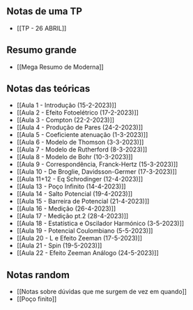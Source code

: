 ## Notas de uma TP
- [[TP - 26 ABRIL]]

## Resumo grande
- [[Mega Resumo de Moderna]]

## Notas das teóricas
- [[Aula 1 - Introdução (15-2-2023)]]
- [[Aula 2 - Efeito Fotoelétrico (17-2-2023)]]
- [[Aula 3 - Compton (22-2-2023)]]
- [[Aula 4 - Produção de Pares (24-2-2023)]]
- [[Aula 5 - Coeficiente atenuação (1-3-2023)]]
- [[Aula 6 - Modelo de Thomson (3-3-2023)]]
- [[Aula 7 - Modelo de Rutherford (8-3-2023)]]
- [[Aula 8 - Modelo de Bohr (10-3-2023)]]
- [[Aula 9 - Correspondência, Franck-Hertz (15-3-2023)]]
- [[Aula 10 - De Broglie, Davidsson-Germer (17-3-2023)]]
- [[Aula 11+12 - Eq Schrodinger (12-4-2023)]]
- [[Aula 13 - Poço Infinito (14-4-2023)]]
- [[Aula 14 - Salto Potencial (19-4-2023)]]
- [[Aula 15 - Barreira de Potencial (21-4-2023)]]
- [[Aula 16 - Medição (26-4-2023)]]
- [[Aula 17 - Medição pt.2 (28-4-2023)]]
- [[Aula 18 - Estatística e Oscilador Harmónico (3-5-2023)]]
- [[Aula 19 - Potencial Coulombiano (5-5-2023)]]
- [[Aula 20 - L e Efeito Zeeman (17-5-2023)]]
- [[Aula 21 - Spin (19-5-2023)]]
- [[Aula 22 - Efeito Zeeman Análogo (24-5-2023)]]

## Notas random
- [[Notas sobre dúvidas que me surgem de vez em quando]]
- [[Poço finito]]